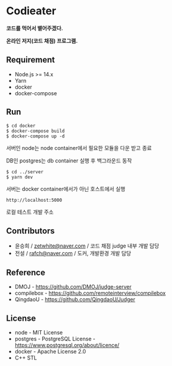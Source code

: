 # Codieater
**코드를 먹어서 뱉어주겠다.**

**온라인 저지(코드 채점) 프로그램.**

## Requirement
- Node.js >= 14.x
- Yarn
- docker
- docker-compose

## Run
```
$ cd docker
$ docker-compose build
$ docker-compose up -d
```
서버인 node는 node container에서 필요한 모듈을 다운 받고 종료

DB인 postgres는 db container 실행 후 백그라운드 동작


```
$ cd ../server
$ yarn dev
```
서버는 docker container에서가 아닌 호스트에서 실행


```
http://localhost:5000
```
로컬 테스트 개발 주소


## Contributors
- 윤승희 / <zetwhite@naver.com> / 코드 채점 judge 내부 개발 담당
- 전설 / <rafch@naver.com> / 도커, 개발환경 개발 담당


## Reference
- DMOJ - <https://github.com/DMOJ/judge-server>
- compilebox - <https://github.com/remoteinterview/compilebox>
- QingdaoU - <https://github.com/QingdaoU/Judger>


## License
- node -  MIT License
- postgres - PostgreSQL License - <https://www.postgresql.org/about/licence/>
- docker - Apache License 2.0
- C++ STL